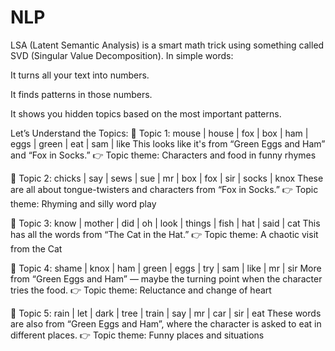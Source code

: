 # NLP
LSA (Latent Semantic Analysis) is a smart math trick using something called SVD (Singular Value Decomposition). In simple words:

It turns all your text into numbers.

It finds patterns in those numbers.

It shows you hidden topics based on the most important patterns.

Let’s Understand the Topics:
🔹 Topic 1: mouse | house | fox | box | ham | eggs | green | eat | sam | like
This looks like it's from “Green Eggs and Ham” and “Fox in Socks.”
👉 Topic theme: Characters and food in funny rhymes

🔹 Topic 2: chicks | say | sews | sue | mr | box | fox | sir | socks | knox
These are all about tongue-twisters and characters from “Fox in Socks.”
👉 Topic theme: Rhyming and silly word play

🔹 Topic 3: know | mother | did | oh | look | things | fish | hat | said | cat
This has all the words from “The Cat in the Hat.”
👉 Topic theme: A chaotic visit from the Cat

🔹 Topic 4: shame | knox | ham | green | eggs | try | sam | like | mr | sir
More from “Green Eggs and Ham” — maybe the turning point when the character tries the food.
👉 Topic theme: Reluctance and change of heart

🔹 Topic 5: rain | let | dark | tree | train | say | mr | car | sir | eat
These words are also from “Green Eggs and Ham”, where the character is asked to eat in different places.
👉 Topic theme: Funny places and situations


